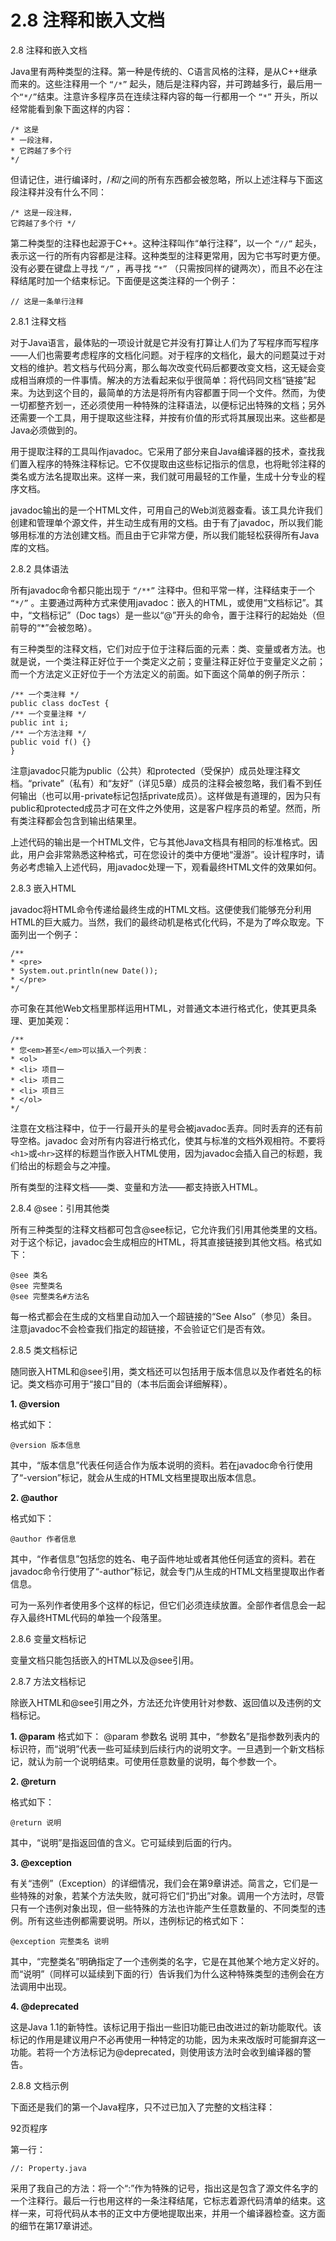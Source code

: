 # 2.8 注释和嵌入文档


2.8 注释和嵌入文档

Java里有两种类型的注释。第一种是传统的、C语言风格的注释，是从C++继承而来的。这些注释用一个 `“/*”` 起头，随后是注释内容，并可跨越多行，最后用一个`“*/”`结束。注意许多程序员在连续注释内容的每一行都用一个 `“*”` 开头，所以经常能看到象下面这样的内容：

```
/* 这是
* 一段注释，
* 它跨越了多个行
*/
```

但请记住，进行编译时，/*和*/之间的所有东西都会被忽略，所以上述注释与下面这段注释并没有什么不同：

```
/* 这是一段注释，
它跨越了多个行 */
```

第二种类型的注释也起源于C++。这种注释叫作“单行注释”，以一个 `“//”` 起头，表示这一行的所有内容都是注释。这种类型的注释更常用，因为它书写时更方便。没有必要在键盘上寻找 `“/”` ，再寻找 `“*”` （只需按同样的键两次），而且不必在注释结尾时加一个结束标记。下面便是这类注释的一个例子：

```
// 这是一条单行注释
```

2.8.1 注释文档

对于Java语言，最体贴的一项设计就是它并没有打算让人们为了写程序而写程序——人们也需要考虑程序的文档化问题。对于程序的文档化，最大的问题莫过于对文档的维护。若文档与代码分离，那么每次改变代码后都要改变文档，这无疑会变成相当麻烦的一件事情。解决的方法看起来似乎很简单：将代码同文档“链接”起来。为达到这个目的，最简单的方法是将所有内容都置于同一个文件。然而，为使一切都整齐划一，还必须使用一种特殊的注释语法，以便标记出特殊的文档；另外还需要一个工具，用于提取这些注释，并按有价值的形式将其展现出来。这些都是Java必须做到的。

用于提取注释的工具叫作javadoc。它采用了部分来自Java编译器的技术，查找我们置入程序的特殊注释标记。它不仅提取由这些标记指示的信息，也将毗邻注释的类名或方法名提取出来。这样一来，我们就可用最轻的工作量，生成十分专业的程序文档。

javadoc输出的是一个HTML文件，可用自己的Web浏览器查看。该工具允许我们创建和管理单个源文件，并生动生成有用的文档。由于有了javadoc，所以我们能够用标准的方法创建文档。而且由于它非常方便，所以我们能轻松获得所有Java库的文档。

2.8.2 具体语法

所有javadoc命令都只能出现于 `“/**”` 注释中。但和平常一样，注释结束于一个 `“*/”` 。主要通过两种方式来使用javadoc：嵌入的HTML，或使用“文档标记”。其中，“文档标记”（Doc tags）是一些以“@”开头的命令，置于注释行的起始处（但前导的“*”会被忽略）。

有三种类型的注释文档，它们对应于位于注释后面的元素：类、变量或者方法。也就是说，一个类注释正好位于一个类定义之前；变量注释正好位于变量定义之前；而一个方法定义正好位于一个方法定义的前面。如下面这个简单的例子所示：

```
/** 一个类注释 */
public class docTest {
/** 一个变量注释 */
public int i;
/** 一个方法注释 */
public void f() {}
}
```

注意javadoc只能为public（公共）和protected（受保护）成员处理注释文档。“private”（私有）和“友好”（详见5章）成员的注释会被忽略，我们看不到任何输出（也可以用-private标记包括private成员）。这样做是有道理的，因为只有public和protected成员才可在文件之外使用，这是客户程序员的希望。然而，所有类注释都会包含到输出结果里。

上述代码的输出是一个HTML文件，它与其他Java文档具有相同的标准格式。因此，用户会非常熟悉这种格式，可在您设计的类中方便地“漫游”。设计程序时，请务必考虑输入上述代码，用javadoc处理一下，观看最终HTML文件的效果如何。

2.8.3 嵌入HTML

javadoc将HTML命令传递给最终生成的HTML文档。这便使我们能够充分利用HTML的巨大威力。当然，我们的最终动机是格式化代码，不是为了哗众取宠。下面列出一个例子：

```
/**
* <pre>
* System.out.println(new Date());
* </pre>
*/
```

亦可象在其他Web文档里那样运用HTML，对普通文本进行格式化，使其更具条理、更加美观：

```
/**
* 您<em>甚至</em>可以插入一个列表：
* <ol>
* <li> 项目一
* <li> 项目二
* <li> 项目三
* </ol>
*/
```

注意在文档注释中，位于一行最开头的星号会被javadoc丢弃。同时丢弃的还有前导空格。javadoc 会对所有内容进行格式化，使其与标准的文档外观相符。不要将`<h1>`或`<hr>`这样的标题当作嵌入HTML使用，因为javadoc会插入自己的标题，我们给出的标题会与之冲撞。

所有类型的注释文档——类、变量和方法——都支持嵌入HTML。

2.8.4 @see：引用其他类

所有三种类型的注释文档都可包含@see标记，它允许我们引用其他类里的文档。对于这个标记，javadoc会生成相应的HTML，将其直接链接到其他文档。格式如下：

```
@see 类名
@see 完整类名
@see 完整类名#方法名
```

每一格式都会在生成的文档里自动加入一个超链接的“See Also”（参见）条目。注意javadoc不会检查我们指定的超链接，不会验证它们是否有效。

2.8.5 类文档标记

随同嵌入HTML和@see引用，类文档还可以包括用于版本信息以及作者姓名的标记。类文档亦可用于“接口”目的（本书后面会详细解释）。


**1. @version**


格式如下：

```
@version 版本信息
```

其中，“版本信息”代表任何适合作为版本说明的资料。若在javadoc命令行使用了“-version”标记，就会从生成的HTML文档里提取出版本信息。

**2. @author**

格式如下：

```
@author 作者信息
```

其中，“作者信息”包括您的姓名、电子函件地址或者其他任何适宜的资料。若在javadoc命令行使用了“-author”标记，就会专门从生成的HTML文档里提取出作者信息。

可为一系列作者使用多个这样的标记，但它们必须连续放置。全部作者信息会一起存入最终HTML代码的单独一个段落里。

2.8.6 变量文档标记

变量文档只能包括嵌入的HTML以及@see引用。

2.8.7 方法文档标记

除嵌入HTML和@see引用之外，方法还允许使用针对参数、返回值以及违例的文档标记。

**1. @param**
格式如下：
@param 参数名 说明
其中，“参数名”是指参数列表内的标识符，而“说明”代表一些可延续到后续行内的说明文字。一旦遇到一个新文档标记，就认为前一个说明结束。可使用任意数量的说明，每个参数一个。

**2. @return**

格式如下：

```
@return 说明
```

其中，“说明”是指返回值的含义。它可延续到后面的行内。

**3. @exception**

有关“违例”（Exception）的详细情况，我们会在第9章讲述。简言之，它们是一些特殊的对象，若某个方法失败，就可将它们“扔出”对象。调用一个方法时，尽管只有一个违例对象出现，但一些特殊的方法也许能产生任意数量的、不同类型的违例。所有这些违例都需要说明。所以，违例标记的格式如下：

```
@exception 完整类名 说明
```

其中，“完整类名”明确指定了一个违例类的名字，它是在其他某个地方定义好的。而“说明”（同样可以延续到下面的行）告诉我们为什么这种特殊类型的违例会在方法调用中出现。

**4. @deprecated**

这是Java 1.1的新特性。该标记用于指出一些旧功能已由改进过的新功能取代。该标记的作用是建议用户不必再使用一种特定的功能，因为未来改版时可能摒弃这一功能。若将一个方法标记为@deprecated，则使用该方法时会收到编译器的警告。

2.8.8 文档示例

下面还是我们的第一个Java程序，只不过已加入了完整的文档注释：

92页程序

第一行：

```
//: Property.java
```

采用了我自己的方法：将一个“:”作为特殊的记号，指出这是包含了源文件名字的一个注释行。最后一行也用这样的一条注释结尾，它标志着源代码清单的结束。这样一来，可将代码从本书的正文中方便地提取出来，并用一个编译器检查。这方面的细节在第17章讲述。
